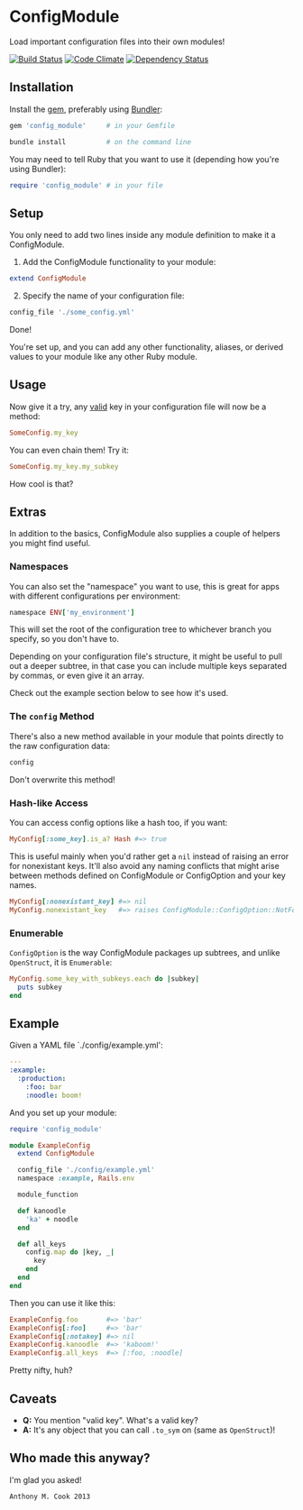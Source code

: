 ConfigModule
=============

Load important configuration files into their own modules!

[![Build Status](https://travis-ci.org/acook/config_module.png?branch=master)](https://travis-ci.org/acook/config_module)
[![Code Climate](https://codeclimate.com/github/acook/config_module.png)](https://codeclimate.com/github/acook/config_module)
[![Dependency Status](https://gemnasium.com/acook/config_module.png)](https://gemnasium.com/acook/config_module)

Installation
------------

Install the [gem](http://rubygems.org/gems/config_module), preferably using [Bundler](http://gembundler.com/):

  ```ruby
  gem 'config_module'     # in your Gemfile
  ```

  ```bash
  bundle install          # on the command line
  ```

You may need to tell Ruby that you want to use it (depending how you're using Bundler):

  ```ruby
  require 'config_module' # in your file
  ```

Setup
-----

You only need to add two lines inside any module definition to make it a ConfigModule.

1. Add the ConfigModule functionality to your module:

  ```ruby
  extend ConfigModule
  ```

2. Specify the name of your configuration file:

  ```ruby
  config_file './some_config.yml'
  ```

Done!

You're set up, and you can add any other functionality, aliases, or derived values to your module
like any other Ruby module.

Usage
-----

Now give it a try, any [valid](https://github.com/acook/config_module/edit/master/README.markdown#caveats)
key in your configuration file will now be a method:

```ruby
SomeConfig.my_key
```

You can even chain them! Try it:

```ruby
SomeConfig.my_key.my_subkey
```

How cool is that?

Extras
------

In addition to the basics, ConfigModule also supplies a couple of helpers you might find useful.

### Namespaces

You can also set the "namespace" you want to use, this is great for apps with different configurations per environment:

  ```ruby
  namespace ENV['my_environment']
  ```

  This will set the root of the configuration tree to whichever branch you specify, so you don't have to.

  Depending on your configuration file's structure, it might be useful to pull out a deeper subtree, in that case you can include multiple keys separated by commas, or even give it an array.

  Check out the example section below to see how it's used.

### The `config` Method

 There's also a new method available in your module that points directly to the raw configuration data:

  ```ruby
  config
  ```

  Don't overwrite this method!

### Hash-like Access

You can access config options like a hash too, if you want:

  ```ruby
  MyConfig[:some_key].is_a? Hash #=> true
  ```

  This is useful mainly when you'd rather get a `nil` instead of raising an error for nonexistant keys. It'll also avoid any naming conflicts that might arise between methods defined on ConfigModule or ConfigOption and your key names.

  ```ruby
  MyConfig[:nonexistant_key] #=> nil
  MyConfig.nonexistant_key   #=> raises ConfigModule::ConfigOption::NotFoundError
  ```

### Enumerable

  `ConfigOption` is the way ConfigModule packages up subtrees, and unlike `OpenStruct`, it is `Enumerable`:

  ```ruby
  MyConfig.some_key_with_subkeys.each do |subkey|
    puts subkey
  end
  ```


Example
-------

Given a YAML file `./config/example.yml':

```yaml
---
:example:
  :production:
    :foo: bar
    :noodle: boom!
```

And you set up your module:

```ruby
require 'config_module'

module ExampleConfig
  extend ConfigModule

  config_file './config/example.yml'
  namespace :example, Rails.env

  module_function

  def kanoodle
    'ka' + noodle
  end

  def all_keys
    config.map do |key, _|
      key
    end
  end
end
```

Then you can use it like this:

```ruby
ExampleConfig.foo       #=> 'bar'
ExampleConfig[:foo]     #=> 'bar'
ExampleConfig[:notakey] #=> nil
ExampleConfig.kanoodle  #=> 'kaboom!'
ExampleConfig.all_keys  #=> [:foo, :noodle]
```

Pretty nifty, huh?

Caveats
-------

- **Q:** You mention "valid key". What's a valid key?
- **A:** It's any object that you can call `.to_sym` on (same as `OpenStruct`)!

Who made this anyway?
---------------------

I'm glad you asked!

    Anthony M. Cook 2013

